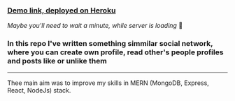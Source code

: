 ### [Demo link, deployed on Heroku](https://polar-basin-27828.herokuapp.com/) ### 
*Maybe you'll need to wait a minute, while server is loading* &#129300;

### In this repo I've written something simmilar social network, where you can create own profile, read other's people profiles and posts like or unlike them ###
---
Thee main aim was to improve my skills in MERN (MongoDB, Express, React, NodeJs) stack.

